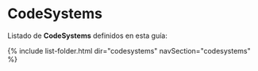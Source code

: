 

# CodeSystems
Listado de **CodeSystems** definidos en esta guía:

{% include list-folder.html dir="codesystems" navSection="codesystems" %}

